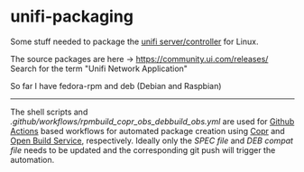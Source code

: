 # unifi-packaging

Some stuff needed to package the [unifi server/controller](https://www.ui.com/download-software/) for Linux. 

The source packages are here -> https://community.ui.com/releases/ 
Search for the term "Unifi Network Application"

So far I have fedora-rpm and deb (Debian and Raspbian)

---

The shell scripts and *.github/workflows/rpmbuild_copr_obs_debbuild_obs.yml* are used for [Github Actions](https://github.com/features/actions) based workflows for automated package creation using [Copr](https://copr.fedorainfracloud.org/coprs/useidel/unifi/) and [Open Build Service](https://build.opensuse.org/package/show/home:useidel/unifictrl), respectively. 
Ideally only the *SPEC file* and *DEB compat file* needs to be updated and the corresponding git push will trigger the automation. 
